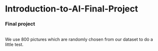 # Introduction-to-AI-Final-Project
<h3>Final project</h3><br>
We use 800 pictures which are randomly chosen from our dataset to do a little test.
